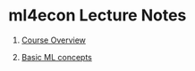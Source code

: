 # ml4econ Lecture Notes

1. [Course Overview](https://raw.githack.com/ml4econ/notes-spring2019/master/01-overview/01-overview.html)  

2. [Basic ML concepts](https://raw.githack.com/ml4econ/notes-spring2019/master/02-basic-ml-concepts/02-basic-ml-concepts.html)
